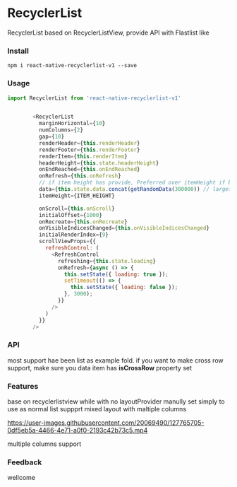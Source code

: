 # RecyclerList
RecyclerList based on RecyclerListView, provide API with Flastlist like

### Install

```
npm i react-native-recyclerlist-v1 --save
```

### Usage

```javascript
import RecyclerList from 'react-native-recyclerlist-v1'


        <RecyclerList
          marginHorizontal={10}
          numColumns={2}
          gap={10}
          renderHeader={this.renderHeader}
          renderFooter={this.renderFooter}
          renderItem={this.renderItem}
          headerHeight={this.state.headerHeight}
          onEndReached={this.onEndReached}
          onRefresh={this.onRefresh}
          // if item height has provide, Preferred over itemHeight if both specified
          data={this.state.data.concat(getRandomData(300000)) // largetlist supoort
          itemHeight={ITEM_HEIGHT} 

          onScroll={this.onScroll}
          initialOffset={1000}
          onRecreate={this.onRecreate}
          onVisibleIndicesChanged={this.onVisibleIndicesChanged}
          initialRenderIndex={9}
          scrollViewProps={{
            refreshControl: (
              <RefreshControl
                refreshing={this.state.loading}
                onRefresh={async () => {
                  this.setState({ loading: true });
                  setTimeout(() => {
                    this.setState({ loading: false });
                  }, 3000);
                }}
              />
            )
          }}
        />

```

### API

most support hae been list as example fold.
if you want to make cross row support, make sure you data item has **isCrossRow** property set

### Features

base on recyclerlistview while with no layoutProvider manully set
simply to use as normal list
suppprt mixed layout with maltiple columns


https://user-images.githubusercontent.com/20069490/127765705-0df5eb5a-4466-4e71-a0f0-2193c42b73c5.mp4

multiple columns support



### Feedback

wellcome
